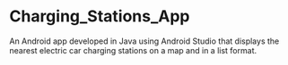 # Charging_Stations_App
An Android app developed in Java using Android Studio that displays the nearest electric car charging stations on a map and in a list format.
